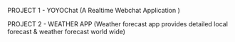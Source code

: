 PROJECT 1 - YOYOChat (A Realtime Webchat Application )

PROJECT 2 - WEATHER APP (Weather forecast app provides detailed local forecast & weather forecast world wide)

